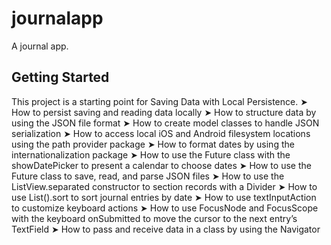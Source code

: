 # journalapp

A journal app.

## Getting Started

This project is a starting point for Saving Data with Local Persistence.
➤ How to persist saving and reading data locally
➤ How to structure data by using the JSON file format
➤ How to create model classes to handle JSON serialization
➤ How to access local iOS and Android filesystem locations using the 
path provider package
➤ How to format dates by using the internationalization package
➤ How to use the Future class with the showDatePicker to present a 
calendar to choose dates
➤ How to use the Future class to save, read, and parse JSON files
➤ How to use the ListView.separated constructor to section 
records with a Divider
➤ How to use List().sort to sort journal entries by date
➤ How to use textInputAction to customize keyboard actions
➤ How to use FocusNode and FocusScope with the keyboard 
onSubmitted to move the cursor to the next entry’s TextField
➤ How to pass and receive data in a class by using the Navigator
